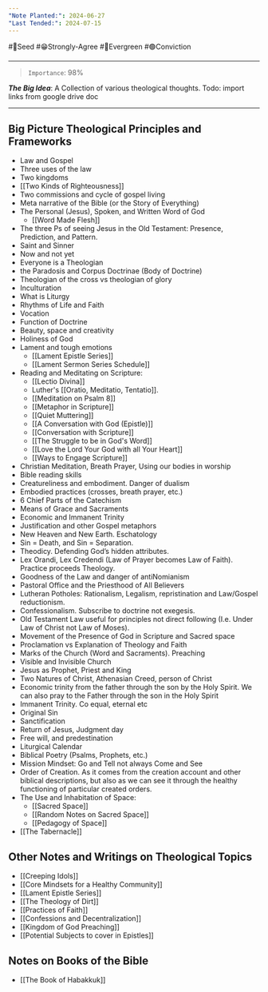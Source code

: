 ```yaml
---
"Note Planted:": 2024-06-27
"Last Tended:": 2024-07-15
---
```

#🌱Seed #😁Strongly-Agree #🌲Evergreen #🟢Conviction 
****
>`Importance`: 98%
 
***The Big Idea***: A Collection of various theological thoughts.
Todo: import links from google drive doc

* * *
## Big Picture Theological Principles and Frameworks

- Law and Gospel
- Three uses of the law
- Two kingdoms
- [[Two Kinds of Righteousness]]
- Two commissions and cycle of gospel living
- Meta narrative of the Bible (or the Story of Everything)
- The Personal (Jesus), Spoken, and Written Word of God
	- [[Word Made Flesh]]
- The three Ps of seeing Jesus in the Old Testament: Presence, Prediction, and Pattern. 
- Saint and Sinner
- Now and not yet
- Everyone is a Theologian
- the Paradosis and Corpus Doctrinae (Body of Doctrine)
- Theologian of the cross vs theologian of glory
- Inculturation
- What is Liturgy
- Rhythms of Life and Faith
- Vocation
- Function of Doctrine
- Beauty, space and creativity
- Holiness of God
- Lament and tough emotions
	- [[Lament Epistle Series]]
	- [[Lament Sermon Series Schedule]]
- Reading and Meditating on Scripture: 
	- [[Lectio Divina]]
	- Luther's [[Oratio, Meditatio, Tentatio]]. 
	- [[Meditation on Psalm 8]]
	- [[Metaphor in Scripture]]
	- [[Quiet Muttering]]
	- [[A Conversation with God (Epistle)]]
	- [[Conversation with Scripture]]
	- [[The Struggle to be in God's Word]]
	- [[Love the Lord Your God with all Your Heart]]
	- [[Ways to Engage Scripture]]
- Christian Meditation, Breath Prayer, Using our bodies in worship
- Bible reading skills
- Creatureliness and embodiment. Danger of dualism 
- Embodied practices (crosses, breath prayer, etc.)
- 6 Chief Parts of the Catechism
- Means of Grace and Sacraments
- Economic and Immanent Trinity 
- Justification and other Gospel metaphors
- New Heaven and New Earth. Eschatology  
- Sin = Death, and Sin = Separation. 
- Theodicy. Defending God’s hidden attributes. 
- Lex Orandi, Lex Credendi (Law of Prayer becomes Law of Faith). Practice proceeds Theology.
- Goodness of the Law and danger of antiNomianism 
- Pastoral Office and the Priesthood of All Believers
- Lutheran Potholes: Rationalism, Legalism, repristination and Law/Gospel reductionism.
- Confessionalism. Subscribe to doctrine not exegesis.
- Old Testament Law useful for principles not direct following (I.e. Under Law of Christ not Law of Moses).
- Movement of the Presence of God in Scripture and Sacred space
- Proclamation vs Explanation of Theology and Faith
- Marks of the Church (Word and Sacraments). Preaching
- Visible and Invisible Church
- Jesus as Prophet, Priest and King
- Two Natures of Christ, Athenasian Creed, person of Christ
- Economic trinity from the father through the son by the Holy Spirit. We can also pray to the Father through the son in the Holy Spirit 
- Immanent Trinity. Co equal, eternal etc 
- Original Sin
- Sanctification
- Return of Jesus, Judgment day
- Free will, and predestination 
- Liturgical Calendar 
- Biblical Poetry (Psalms, Prophets, etc.)
- Mission Mindset: Go and Tell not always Come and See
- Order of Creation. As it comes from the creation account and other biblical descriptions, but also as we can see it through the healthy functioning of particular created orders. 
- The Use and Inhabitation of Space:
	- [[Sacred Space]]
	- [[Random Notes on Sacred Space]]
	- [[Pedagogy of Space]]
- [[The Tabernacle]]

## Other Notes and Writings on Theological Topics

- [[Creeping Idols]]
- [[Core Mindsets for a Healthy Community]]
- [[Lament Epistle Series]]
- [[The Theology of Dirt]]
- [[Practices of Faith]]
- [[Confessions and Decentralization]]
- [[Kingdom of God Preaching]]
- [[Potential Subjects to cover in Epistles]]

## Notes on Books of the Bible 

- [[The Book of Habakkuk]]